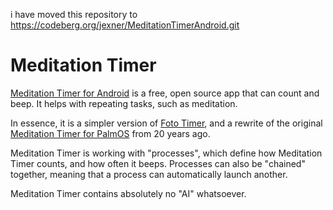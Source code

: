 i have moved this repository to https://codeberg.org/jexner/MeditationTimerAndroid.git

# Meditation Timer

[Meditation Timer for Android](https://www.jan-exner.de/software/android/meditationtimer) is a free, open source app that can count and beep. It helps with repeating tasks, such as meditation.

In essence, it is a simpler version of [Foto Timer](https://www.jan-exner.de/software/android/fototimer), and a rewrite of the original [Meditation Timer for PalmOS](https://www.jan-exner.de/software/palmos/meditimer) from 20 years ago.

Meditation Timer is working with "processes", which define how Meditation Timer counts, and how often it beeps. Processes can also be "chained" together, meaning that a process can automatically launch another.

Meditation Timer contains absolutely no "AI" whatsoever.
